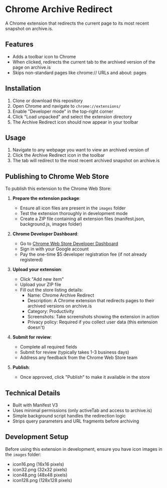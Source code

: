 # Chrome Archive Redirect

A Chrome extension that redirects the current page to its most recent snapshot on archive.is.

## Features

- Adds a toolbar icon to Chrome
- When clicked, redirects the current tab to the archived version of the page on archive.is
- Skips non-standard pages like chrome:// URLs and about: pages

## Installation

1. Clone or download this repository
2. Open Chrome and navigate to `chrome://extensions/`
3. Enable "Developer mode" in the top-right corner
4. Click "Load unpacked" and select the extension directory
5. The Archive Redirect icon should now appear in your toolbar

## Usage

1. Navigate to any webpage you want to view an archived version of
2. Click the Archive Redirect icon in the toolbar
3. The tab will redirect to the most recent archived snapshot on archive.is

## Publishing to Chrome Web Store

To publish this extension to the Chrome Web Store:

1. **Prepare the extension package**:
   - Ensure all icon files are present in the `images` folder
   - Test the extension thoroughly in development mode
   - Create a ZIP file containing all extension files (manifest.json, background.js, images folder)

2. **Chrome Developer Dashboard**:
   - Go to [Chrome Web Store Developer Dashboard](https://chrome.google.com/webstore/devconsole/)
   - Sign in with your Google account
   - Pay the one-time $5 developer registration fee (if not already registered)

3. **Upload your extension**:
   - Click "Add new item"
   - Upload your ZIP file
   - Fill out the store listing details:
     - Name: Chrome Archive Redirect
     - Description: A Chrome extension that redirects pages to their archived versions on archive.is
     - Category: Productivity
     - Screenshots: Take screenshots showing the extension in action
     - Privacy policy: Required if you collect user data (this extension doesn't)

4. **Submit for review**:
   - Complete all required fields
   - Submit for review (typically takes 1-3 business days)
   - Address any feedback from the Chrome Web Store team

5. **Publish**:
   - Once approved, click "Publish" to make it available in the store

## Technical Details

- Built with Manifest V3
- Uses minimal permissions (only activeTab and access to archive.is)
- Simple background script handles the redirection logic
- Strips query parameters and URL fragments before archiving

## Development Setup

Before using this extension in development, ensure you have icon images in the `images` folder:
- icon16.png (16x16 pixels)
- icon32.png (32x32 pixels)  
- icon48.png (48x48 pixels)
- icon128.png (128x128 pixels)